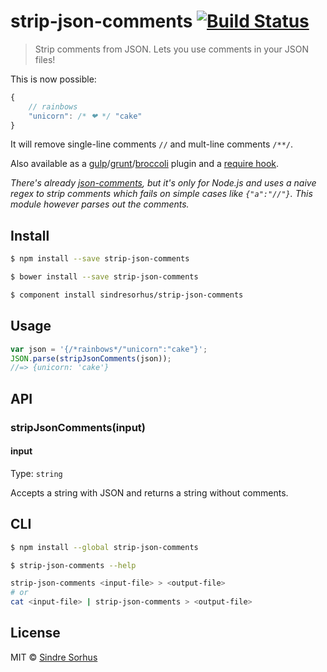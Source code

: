 # strip-json-comments [![Build Status](https://travis-ci.org/sindresorhus/strip-json-comments.svg?branch=master)](https://travis-ci.org/sindresorhus/strip-json-comments)

> Strip comments from JSON. Lets you use comments in your JSON files!

This is now possible:

```js
{
	// rainbows
	"unicorn": /* ❤ */ "cake"
}
```

It will remove single-line comments `//` and mult-line comments `/**/`.

Also available as a [gulp](https://github.com/sindresorhus/gulp-strip-json-comments)/[grunt](https://github.com/sindresorhus/grunt-strip-json-comments)/[broccoli](https://github.com/sindresorhus/broccoli-strip-json-comments) plugin and a [require hook](https://github.com/uTest/autostrip-json-comments).


*There's already [json-comments](https://npmjs.org/package/json-comments), but it's only for Node.js and uses a naive regex to strip comments which fails on simple cases like `{"a":"//"}`. This module however parses out the comments.*


## Install

```sh
$ npm install --save strip-json-comments
```

```sh
$ bower install --save strip-json-comments
```

```sh
$ component install sindresorhus/strip-json-comments
```


## Usage

```js
var json = '{/*rainbows*/"unicorn":"cake"}';
JSON.parse(stripJsonComments(json));
//=> {unicorn: 'cake'}
```


## API

### stripJsonComments(input)

#### input

Type: `string`

Accepts a string with JSON and returns a string without comments.


## CLI

```sh
$ npm install --global strip-json-comments
```

```sh
$ strip-json-comments --help

strip-json-comments <input-file> > <output-file>
# or
cat <input-file> | strip-json-comments > <output-file>
```


## License

MIT © [Sindre Sorhus](http://sindresorhus.com)
